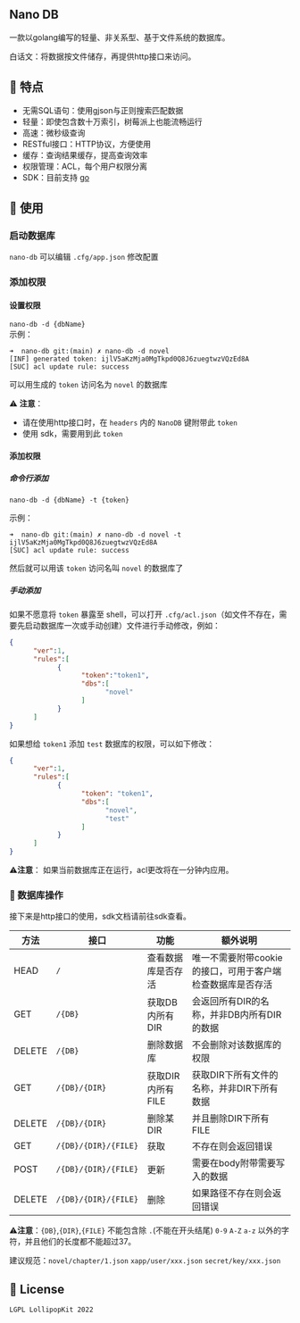 ## Nano DB
一款以golang编写的轻量、非关系型、基于文件系统的数据库。  

白话文：将数据按文件储存，再提供http接口来访问。  

## 🔖 特点
- 无需SQL语句：使用gjson与正则搜索匹配数据
- 轻量：即使包含数十万索引，树莓派上也能流畅运行
- 高速：微秒级查询
- RESTful接口：HTTP协议，方便使用
- 缓存：查询结果缓存，提高查询效率
- 权限管理：ACL，每个用户权限分离
- SDK：目前支持 [go](https://github.com/lollipopkit/nano-db-sdk-go)

## 📖 使用

### 启动数据库
`nano-db`
可以编辑 `.cfg/app.json` 修改配置

### 添加权限

#### 设置权限
`nano-db -d {dbName}`  
示例：
```
➜  nano-db git:(main) ✗ nano-db -d novel
[INF] generated token: ijlV5aKzMja0MgTkpd0Q8J6zuegtwzVQzEd8A
[SUC] acl update rule: success
```
可以用生成的 `token` 访问名为 `novel` 的数据库

⚠️ **注意**：
- 请在使用http接口时，在 `headers` 内的 `NanoDB` 键附带此 `token`
- 使用 sdk，需要用到此 `token` 

#### 添加权限

##### 命令行添加
`nano-db -d {dbName} -t {token}`   

示例：
```
➜  nano-db git:(main) ✗ nano-db -d novel -t ijlV5aKzMja0MgTkpd0Q8J6zuegtwzVQzEd8A
[SUC] acl update rule: success
```
然后就可以用该 `token` 访问名叫 `novel` 的数据库了

##### 手动添加
如果不愿意将 `token` 暴露至 shell，可以打开 `.cfg/acl.json`（如文件不存在，需要先启动数据库一次或手动创建）文件进行手动修改，例如：
```json
{
      "ver":1,
      "rules":[
            {
                  "token":"token1",
                  "dbs":[
                        "novel"
                  ]
            }
      ]
}
```

如果想给 `token1` 添加 `test` 数据库的权限，可以如下修改：
```json
{
      "ver":1,
      "rules":[
            {
                  "token": "token1",
                  "dbs":[
                        "novel",
                        "test"
                  ]
            }
      ]
}
```

⚠️**注意**：
如果当前数据库正在运行，acl更改将在一分钟内应用。


### 🔨 数据库操作
接下来是http接口的使用，sdk文档请前往sdk查看。

方法|接口|功能|额外说明
---|---|---|---
HEAD|`/`|查看数据库是否存活|唯一不需要附带cookie的接口，可用于客户端检查数据库是否存活
GET|`/{DB}`|获取DB内所有DIR|会返回所有DIR的名称，并非DB内所有DIR的数据
DELETE|`/{DB}`|删除数据库|不会删除对该数据库的权限
GET|`/{DB}/{DIR}`|获取DIR内所有FILE|获取DIR下所有文件的名称，并非DIR下所有数据
DELETE|`/{DB}/{DIR}`|删除某DIR|并且删除DIR下所有FILE
GET|`/{DB}/{DIR}/{FILE}`|获取|不存在则会返回错误
POST|`/{DB}/{DIR}/{FILE}`|更新|需要在body附带需要写入的数据
DELETE|`/{DB}/{DIR}/{FILE}`|删除|如果路径不存在则会返回错误

⚠️**注意**：`{DB}`,`{DIR}`,`{FILE}` 不能包含除 `.`(不能在开头结尾) `0-9` `A-Z` `a-z` 以外的字符，并且他们的长度都不能超过37。

建议规范：`novel/chapter/1.json` `xapp/user/xxx.json` `secret/key/xxx.json`

## 🔑 License
`LGPL LollipopKit 2022`